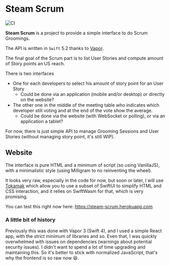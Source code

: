 # Steam Scrum

![CI](https://github.com/renaudjenny/steamScrum/workflows/Swift/badge.svg)

**Steam Scrum** is a project to provide a simple interface to do Scrum Groomings.

The API is written in `Swift` 5.2 thanks to [Vapor](https://vapor.codes).

The final goal of the Scrum part is to list User Stories and compute amount of Story points an US reach.

There is two interfaces
  * One for each developers to select his amount of story point for an User Story
    * Could be done via an application (mobile and/or desktop) or directly on the website?
  * The other one in the middle of the meeting table who indicates which developer still voting and at the end of the vote show the average.
    * Could be done via the website (with WebSocket or polling), or via an application a tablet?

For now, there is just simple API to manage Grooming Sessions and User Stories (without managing story point, it's still WIP).

## Website

The interface is pure HTML and a minimum of script (so using VanillaJS), with a minimalistic style (using Milligram to no reinventing the wheel). 

It looks very raw, especially in the code for now, but soon or later, I will use [Tokamak](https://github.com/swiftwasm/Tokamak) which allow you to use a subset of SwiftUI to simplify HTML and CSS interaction, and it relies on SwiftWasm for that, which is very promising.

You can test this right now here: https://steam-scrum.herokuapp.com

### A little bit of history

Previously this was done with Vapor 3 (Swift 4), and I used a simple React app, with the strict minimum of libraries and so. Even that, I was quickly overwhelmed with issues on dependencies (warnings about potential security issues). I didn't want to spend a lot of time upgrading and maintaining this. So it's better to stick with normalized JavaScript, that's why the frontend is so raw now 😆.
